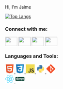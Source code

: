 Hi, I'm Jaime

[![Top Langs](https://github-readme-stats.vercel.app/api/top-langs/?username=Jaime9611&layout=compact)](https://github.com/anuraghazra/github-readme-stats)

<h3 align="left">Connect with me:</h3>
<p align="left">
<a href="your link" target="blank"><img align="center" src="https://cdn.jsdelivr.net/npm/simple-icons@3.0.1/icons/twitter.svg" alt="" height="30" width="40" /></a>
<a href="your link" target="blank"><img align="center" src="https://cdn.jsdelivr.net/npm/simple-icons@3.0.1/icons/linkedin.svg" alt="" height="30" width="40" /></a>
<a href="your link" target="blank"><img align="center" src="https://cdn.jsdelivr.net/npm/simple-icons@3.0.1/icons/instagram.svg" alt="" height="30" width="40" /></a>
<a href="your link" target="blank"><img align="center" src="https://cdn.jsdelivr.net/npm/simple-icons@3.0.1/icons/youtube.svg" alt="" height="30" width="40" /></a>
</p>

### Languages and Tools:
<p align="left"> 
  <a href="https://www.twitter.com/" target="_blank"> <img src="https://github.com/devicons/devicon/blob/master/icons/html5/html5-original.svg" alt="html5" width="30" height="30"/>
  <a href="https://www.twitter.com/" target="_blank"> <img src="https://github.com/devicons/devicon/blob/master/icons/css3/css3-original.svg" alt="css5" width="30" height="30"/>
  <a href="https://www.twitter.com/" target="_blank"> <img src="https://github.com/devicons/devicon/blob/master/icons/javascript/javascript-original.svg" alt="css5" width="30" height="30"/>
  <a href="https://www.twitter.com/" target="_blank"> <img src="https://github.com/devicons/devicon/blob/master/icons/python/python-original.svg" alt="css5" width="30" height="30"/>
  <a href="https://www.twitter.com/" target="_blank"> <img src="https://github.com/devicons/devicon/blob/master/icons/git/git-original.svg" alt="css5" width="30" height="30"/>
  
  <br />
  <a href="https://www.twitter.com/" target="_blank"> <img src="https://github.com/devicons/devicon/blob/master/icons/react/react-original.svg" alt="css5" width="30" height="30"/>
  <a href="https://www.twitter.com/" target="_blank"> <img src="https://github.com/devicons/devicon/blob/master/icons/django/django-original.svg" alt="css5" width="30" height="30"/>
</p>
<br />

